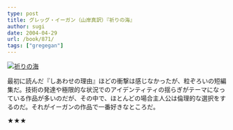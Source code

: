 ```yaml
---
type: post
title: グレッグ・イーガン（山岸真訳）『祈りの海』
author: sugi
date: 2004-04-29
url: /book/871/
tags: ["gregegan"]
---
```

<a href="http://www.amazon.co.jp/exec/obidos/ASIN/4150113378/chezsugi-22/ref=nosim/" onclick="_gaq.push(['_trackEvent', 'outbound-article', 'http://www.amazon.co.jp/exec/obidos/ASIN/4150113378/chezsugi-22/ref=nosim/', '']);" name="amazletlink" target="_blank"><img src="http://i2.wp.com/ecx.images-amazon.com/images/I/510QYK65C2L.SL160.jpg?w=660" alt="祈りの海" class="alignleft" data-recalc-dims="1" /></a>

最初に読んだ『しあわせの理由』ほどの衝撃は感じなかったが、粒ぞろいの短編集だ。技術の発達や極限的な状況でのアイデンティティの揺らぎがテーマになっている作品が多いのだが、その中で、ほとんどの場合主人公は倫理的な選択をするのだ。それがイーガンの作品で一番好きなところだ。

★★★

